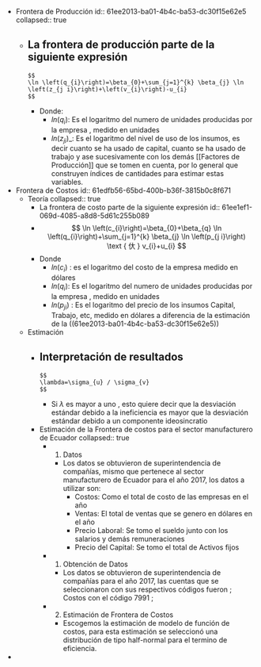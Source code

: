 - Frontera de Producción
  id:: 61ee2013-ba01-4b4c-ba53-dc30f15e62e5
  collapsed:: true
	- La frontera de producción parte de la siguiente expresión
		-
		  $$
		  \ln \left(q_{i}\right)=\beta_{0}+\sum_{j=1}^{k} \beta_{j} \ln \left(z_{j i}\right)+\left(v_{i}\right)-u_{i}
		  $$
		- Donde:
			- $ln(q_i)$: Es el logaritmo del numero de unidades producidas por la empresa , medido en unidades
			- $ln(z_{ji})$_: Es el logaritmo del nivel de uso de los insumos, es decir cuanto se ha usado de capital, cuanto se ha usado de trabajo y ase sucesivamente con los demás [[Factores de Producción]] que se tomen en cuenta, por lo general que construyen índices de cantidades para estimar estas variables.
- Frontera de Costos
  id:: 61edfb56-65bd-400b-b36f-3815b0c8f671
	- Teoría
	  collapsed:: true
		- La frontera de costo parte de la siguiente expresión
		  id:: 61ee1ef1-069d-4085-a8d8-5d61c255b089
		-
		  $$
		  \ln \left(c_{i}\right)=\beta_{0}+\beta_{q} \ln \left(q_{i}\right)+\sum_{j=1}^{k} \beta_{j} \ln \left(p_{j i}\right) \text { 㐲 } v_{i}+u_{i}
		  $$
		- Donde
			- $ln(c_i)$ : es el logaritmo del costo de la empresa medido en dólares
			- $ln(q_i)$: Es el logaritmo del numero de unidades producidas por la empresa , medido en unidades
			- $ln(p_{ji})$ : Es el logaritmo del precio de los insumos Capital, Trabajo, etc, medido en dólares a diferencia de la estimación de la ((61ee2013-ba01-4b4c-ba53-dc30f15e62e5))
	- Estimación
		- Interpretación de resultados
			-
			  $$
			  \lambda=\sigma_{u} / \sigma_{v}
			  $$
			- Si $\lambda$ es mayor a uno , esto quiere decir que la desviación estándar debido a la ineficiencia es mayor que la desviación estándar debido a un componente ideosincratio
		- Estimación de la Frontera de costos para el sector manufacturero de Ecuador
		  collapsed:: true
			- 1. Datos
				- Los datos se obtuvieron de superintendencia de compañías, mismo que pertenece al sector manufacturero de Ecuador para el año 2017, los datos a utilizar son:
					- Costos: Como el total de costo de las empresas en el año
					- Ventas: El total de ventas que se genero en dólares en el año
					- Precio Laboral: Se tomo el sueldo junto con los salarios y demás remuneraciones
					- Precio del Capital: Se tomo el total de Activos fijos
			- 1. Obtención de Datos
				- Los datos se obtuvieron de superintendencia de compañías para el año 2017, las cuentas que se seleccionaron con sus respectivos códigos fueron ; Costos con el código 7991 ;
			- 2. Estimación de Frontera de Costos
				- Escogemos la estimación de modelo de función de costos, para esta estimación se seleccionó una distribución de tipo half-normal para el termino de eficiencia.
-